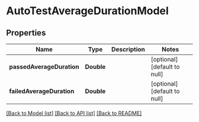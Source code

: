 # AutoTestAverageDurationModel
## Properties

| Name | Type | Description | Notes |
|------------ | ------------- | ------------- | -------------|
| **passedAverageDuration** | **Double** |  | [optional] [default to null] |
| **failedAverageDuration** | **Double** |  | [optional] [default to null] |

[[Back to Model list]](../README.md#documentation-for-models) [[Back to API list]](../README.md#documentation-for-api-endpoints) [[Back to README]](../README.md)

